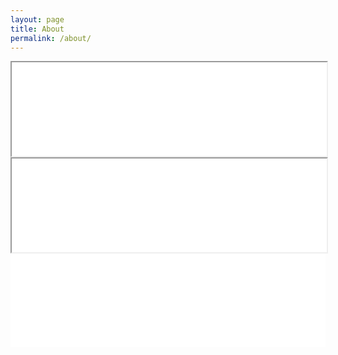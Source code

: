 ```yaml
---
layout: page
title: About
permalink: /about/
---
```

<iframe src="/assets/resume_web.pdf" width="100%"></iframe>

<div class="container"> 
  <iframe class="responsive-iframe" src="/assets/resume_web.pdf"  width="100%"></iframe>
</div>
<embed src="/assets/resume_web.pdf" width=100% type='application/pdf'/>
